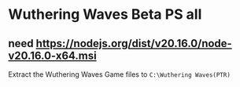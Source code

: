 # Wuthering Waves Beta PS all
need
https://nodejs.org/dist/v20.16.0/node-v20.16.0-x64.msi
-----------------------------------------------------

Extract the Wuthering Waves Game files to ```C:\Wuthering Waves(PTR)```


